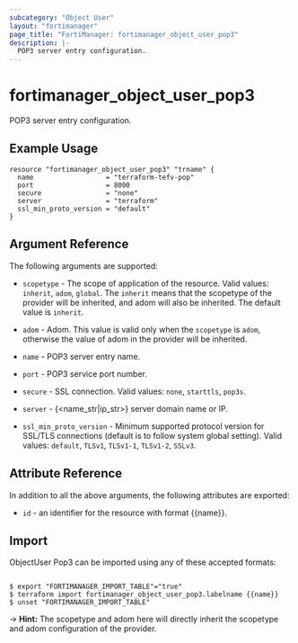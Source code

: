 ```yaml
---
subcategory: "Object User"
layout: "fortimanager"
page_title: "FortiManager: fortimanager_object_user_pop3"
description: |-
  POP3 server entry configuration.
---
```


# fortimanager_object_user_pop3
POP3 server entry configuration.

## Example Usage

```hcl
resource "fortimanager_object_user_pop3" "trname" {
  name                  = "terraform-tefv-pop"
  port                  = 8000
  secure                = "none"
  server                = "terraform"
  ssl_min_proto_version = "default"
}
```

## Argument Reference


The following arguments are supported:

* `scopetype` - The scope of application of the resource. Valid values: `inherit`, `adom`, `global`. The `inherit` means that the scopetype of the provider will be inherited, and adom will also be inherited. The default value is `inherit`.
* `adom` - Adom. This value is valid only when the `scopetype` is `adom`, otherwise the value of adom in the provider will be inherited.

* `name` - POP3 server entry name.
* `port` - POP3 service port number.
* `secure` - SSL connection. Valid values: `none`, `starttls`, `pop3s`.

* `server` - {&lt;name_str|ip_str&gt;} server domain name or IP.
* `ssl_min_proto_version` - Minimum supported protocol version for SSL/TLS connections (default is to follow system global setting). Valid values: `default`, `TLSv1`, `TLSv1-1`, `TLSv1-2`, `SSLv3`.



## Attribute Reference

In addition to all the above arguments, the following attributes are exported:
* `id` - an identifier for the resource with format {{name}}.

## Import

ObjectUser Pop3 can be imported using any of these accepted formats:
```

$ export "FORTIMANAGER_IMPORT_TABLE"="true"
$ terraform import fortimanager_object_user_pop3.labelname {{name}}
$ unset "FORTIMANAGER_IMPORT_TABLE"
```
-> **Hint:** The scopetype and adom here will directly inherit the scopetype and adom configuration of the provider.
